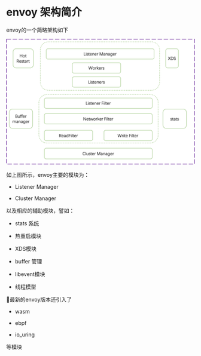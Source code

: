 # envoy 架构简介

envoy的一个简略架构如下

![envoy架构](./images/arch.png)

如上图所示，envoy主要的模块为：

- Listener Manager

- Cluster Manager

以及相应的辅助模块，譬如：

- stats 系统

- 热重启模块

- XDS模块

- buffer 管理

- libevent模块

- 线程模型

最新的envoy版本还引入了

- wasm

- ebpf

- io_uring

等模块

